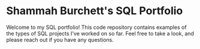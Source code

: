# Shammah Burchett's SQL Portfolio

Welcome to my SQL portfolio! 
This code repository contains examples of the types of SQL projects I've worked on so far.
Feel free to take a look, and please reach out if you have any questions.
